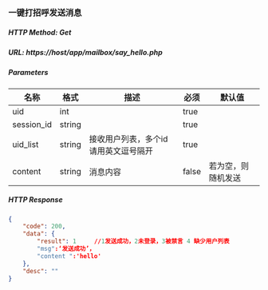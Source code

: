 ### 一键打招呼发送消息

##### HTTP Method: Get
##### URL: https://host/app/mailbox/say_hello.php

#####  Parameters
名称|格式|描述|必须|默认值
---|---|---|---|---
uid           | int ||true|
session_id| string ||true|
uid_list     | string| 接收用户列表，多个id请用英文逗号隔开|true|
content | string| 消息内容|false|若为空，则随机发送
##### HTTP Response
```json
{
    "code": 200,
    "data": {
        "result": 1     //1发送成功，2未登录，3被禁言 4 缺少用户列表
        "msg":‘发送成功’，
        "content ":'hello'
    },
    "desc": ""
}
```